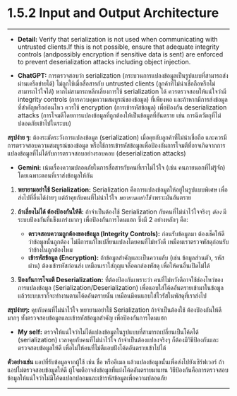 # 1.5.2 Input and Output Architecture

---
- **Detail:** Verify that serialization is not used when communicating with untrusted clients.If this is not possible,
ensure that adequate integrity controls (andpossibly encryption if sensitive data is sent) are enforced to prevent
deserialization attacks including object injection.

 - **ChatGPT:** การตรวจสอบว่า serialization (กระบวนการแปลงข้อมูลเป็นรูปแบบที่สามารถส่งผ่านเครือข่ายได้) ไม่ถูกใช้เมื่อสื่อสารกับ untrusted clients (ลูกค้าที่ไม่น่าเชื่อถือหรือไม่สามารถไว้ใจได้)
หากไม่สามารถหลีกเลี่ยงการใช้ serialization ได้ ควรตรวจสอบให้แน่ใจว่ามี integrity controls (การควบคุมความสมบูรณ์ของข้อมูล) ที่เพียงพอ และถ้าหากมีการส่งข้อมูลที่สำคัญหรืออ่อนไหว
ควรใช้ encryption (การเข้ารหัสข้อมูล) เพื่อป้องกัน deserialization attacks (การโจมตีโดยการแปลงข้อมูลที่ถูกต้องให้เป็นข้อมูลที่อันตราย เช่น การฉีดวัตถุที่ไม่ปลอดภัยเข้าไปในระบบ)

**สรุปง่าย ๆ:** ต้องระมัดระวังการแปลงข้อมูล (serialization) เมื่อคุยกับลูกค้าที่ไม่น่าเชื่อถือ และควรมีการตรวจสอบความสมบูรณ์ของข้อมูล หรือใช้การเข้ารหัสข้อมูลเพื่อป้องกันการโจมตีที่อาจเกิดจากการแปลงข้อมูลที่ไม่ได้รับการตรวจสอบอย่างรอบคอบ (deserialization attacks)

- **Gemini:** เน้นเรื่องความปลอดภัยในการสื่อสารกับคนที่เราไม่ไว้ใจ (เช่น คนภายนอกที่ไม่รู้จัก) โดยเฉพาะตอนที่เราส่งข้อมูลให้กัน
  
1. **พยายามอย่าใช้ Serialization:** Serialization คือการแปลงข้อมูลให้อยู่ในรูปแบบพิเศษ เพื่อส่งไปที่อื่นได้ง่ายๆ  แต่ถ้าคุยกับคนที่ไม่น่าไว้ใจ *พยายามอย่าใช้* เพราะมันอันตราย

2. **ถ้าเลี่ยงไม่ได้ ต้องป้องกันให้ดี:** ถ้าจำเป็นต้องใช้ Serialization กับคนที่ไม่น่าไว้ใจจริงๆ  *ต้อง* มีระบบป้องกันที่แข็งแกร่งมากๆ เพื่อป้องกันการโดนแฮก ซึ่งมี 2 อย่างหลักๆ คือ:
    * **ตรวจสอบความถูกต้องของข้อมูล (Integrity Controls):**  ก่อนรับข้อมูลมา ต้องเช็คให้ดีว่าข้อมูลนั้นถูกต้อง ไม่มีการแก้ไขเปลี่ยนแปลงโดยคนที่ไม่หวังดี  เหมือนเราตรวจพัสดุก่อนรับ ว่าข้างในถูกต้องไหม
    * **เข้ารหัสข้อมูล (Encryption):** ถ้าข้อมูลสำคัญและเป็นความลับ (เช่น ข้อมูลส่วนตัว, รหัสผ่าน)  ต้องเข้ารหัสก่อนส่ง  เหมือนเราใส่กุญแจล็อคกล่องพัสดุ  เพื่อให้คนอื่นเปิดไม่ได้

3. **ป้องกันการโจมตี Deserialization:**  ที่ต้องป้องกันเพราะว่า  คนที่ไม่หวังดีอาจใช้ช่องโหว่ของการแปลงข้อมูล (Serialization/Deserialization)  เพื่อแอบใส่โค้ดอันตรายเข้ามาในข้อมูล  แล้วระบบเราก็จะทำงานตามโค้ดอันตรายนั้น  เหมือนมีคนแอบใส่ไวรัสในพัสดุที่เราส่งไป

**สรุปง่ายๆ:** คุยกับคนที่ไม่น่าไว้ใจ พยายามอย่าใช้ Serialization  ถ้าจำเป็นต้องใช้ ต้องป้องกันให้ดีมากๆ ทั้งตรวจสอบข้อมูลและเข้ารหัสข้อมูลสำคัญ  เพื่อป้องกันการโดนแฮก

- **My self:** ตรวจให้แน่ใจว่าไม่ได้แปลงข้อมูลในรูปแบบที่สามารถเปลี่ยนเป็นโค้ดได้ (serialization) เวลาคุยกับคนที่ไม่น่าไว้ใจ ถ้าจำเป็นต้องแปลงจริงๆ ก็ต้องมีวิธีป้องกันและตรวจสอบข้อมูลให้ดี เพื่อไม่ให้คนที่ไม่ดีแอบฝังโค้ดอันตรายเข้าไปได้

**ตัวอย่างเช่น** แอปที่รับข้อมูลจากผู้ใช้ เช่น ชื่อ หรืออีเมล แล้วแปลงข้อมูลนั้นเพื่อส่งไปยังเซิร์ฟเวอร์ ถ้าแอปไม่ตรวจสอบข้อมูลให้ดี ผู้โจมตีอาจส่งข้อมูลที่แฝงโค้ดอันตรายมาแทน วิธีป้องกันคือการตรวจสอบข้อมูลให้แน่ใจว่าไม่มีโค้ดแปลกปลอมและเข้ารหัสข้อมูลเพื่อความปลอดภัย

---
